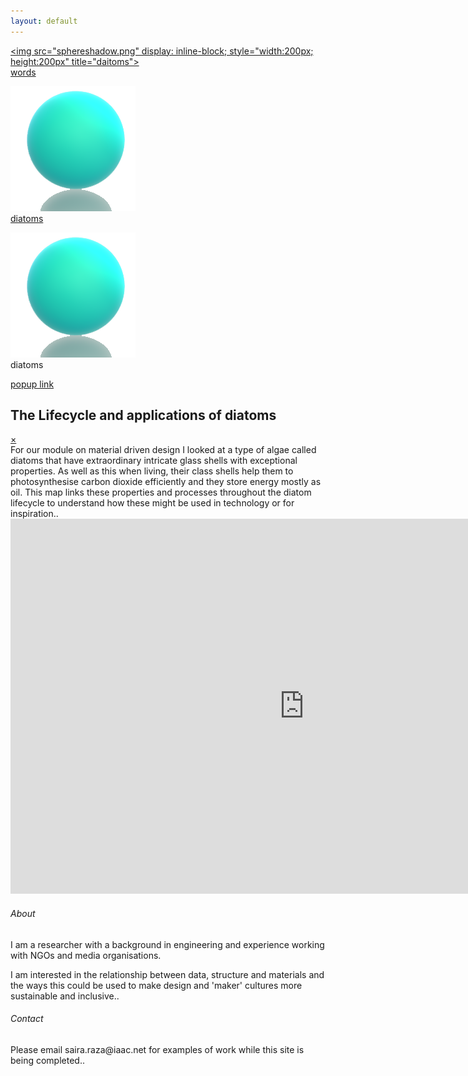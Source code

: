 ```yaml
---
layout: default
---
```


<link rel="shortcut icon" type="image/x-icon" href="sphereshadow.png">



<a href="#popup1"><div class="vcenteredtext"><img src="sphereshadow.png" display: inline-block; style="width:200px; height:200px" title="daitoms"><div class="hcenteredtext">words</div></a>


<a href="#popup1"><div class="vcenteredtext"><img src="sphereshadow.png" title="diatoms"><div class="hcenteredtext">
diatoms</div></div></a>


<div class="containerx"><img src="sphereshadow.png" class="imagex"><div class="overlayx">diatoms</div></div>


<a class="button" href="#popup1">popup link</a>

<div id="popup1" class="overlay">
<div class="popup">
  <h2>The Lifecycle and applications of diatoms</h2>
  <a class="close" href="#">&times;</a>
  <div class="content">
    For our module on material driven design I looked at a type of algae called diatoms that have extraordinary intricate glass shells with exceptional properties. As well as this when living, their class shells help them to photosynthesise carbon dioxide efficiently and they store energy mostly as oil. This map links these properties and processes throughout the diatom lifecycle to understand how these  might be used in technology or for inspiration..

  <iframe
    src="https://embed.kumu.io/e5c6952460b3a3fcef7a08c3d8b11a81"
    width="940" height="600" frameborder="0"></iframe>
</div>
  </div>
</div>
</div>


<section class="stripe">
<div class="stripe__content">
<h6>About</h6>
<p>I am a researcher with a background in engineering and experience working with NGOs and media organisations.</p>
</div>
<div class="stripe__content3"><p>I am interested in the relationship between data, structure and materials and the ways this could be used to make design and 'maker' cultures more sustainable and inclusive..</p></div>
</section>

<section class="stripe2">
<div class="stripe__content2">
<h6>Contact</h6>
<p>Please email saira.raza@iaac.net for examples of work while this site is being completed..</p>
</div>
</section>
